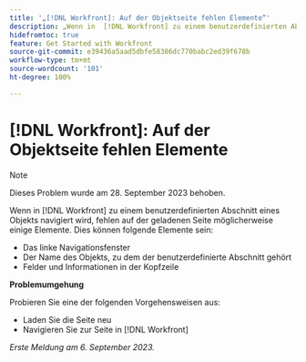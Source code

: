 ```yaml
---
title: '„[!DNL Workfront]: Auf der Objektseite fehlen Elemente“'
description: „Wenn in  [!DNL Workfront] zu einem benutzerdefinierten Abschnitt eines Objekts navigiert wird, fehlen auf der geladenen Seite möglicherweise einige Elemente.“
hidefromtoc: true
feature: Get Started with Workfront
source-git-commit: e39436a5aad5dbfe58386dc770babc2ed39f678b
workflow-type: tm+mt
source-wordcount: '101'
ht-degree: 100%

---
```



# [!DNL Workfront]: Auf der Objektseite fehlen Elemente

>[!NOTE]
>
>Dieses Problem wurde am 28. September 2023 behoben.

Wenn in [!DNL Workfront] zu einem benutzerdefinierten Abschnitt eines Objekts navigiert wird, fehlen auf der geladenen Seite möglicherweise einige Elemente. Dies können folgende Elemente sein:

* Das linke Navigationsfenster
* Der Name des Objekts, zu dem der benutzerdefinierte Abschnitt gehört
* Felder und Informationen in der Kopfzeile

**Problemumgehung**

Probieren Sie eine der folgenden Vorgehensweisen aus:

* Laden Sie die Seite neu
* Navigieren Sie zur Seite in [!DNL Workfront]

_Erste Meldung am 6. September 2023._

